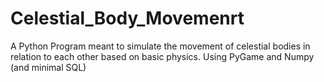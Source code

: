 # Celestial_Body_Movemenrt
A Python Program meant to simulate the movement of celestial bodies in relation to each other based on basic physics.
Using PyGame and Numpy (and minimal SQL)
